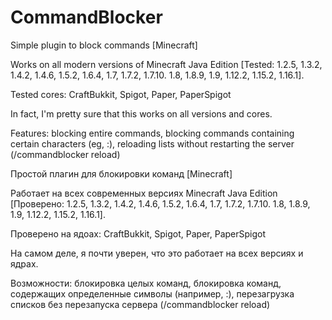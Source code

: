 # CommandBlocker
 Simple plugin to block commands [Minecraft]
 
Works on all modern versions of Minecraft Java Edition [Tested: 1.2.5, 1.3.2, 1.4.2, 1.4.6, 1.5.2, 1.6.4, 1.7, 1.7.2, 1.7.10. 1.8, 1.8.9, 1.9, 1.12.2, 1.15.2, 1.16.1]. 

Tested cores: CraftBukkit, Spigot, Paper, PaperSpigot

 In fact, I'm pretty sure that this works on all versions and cores.
 
Features: blocking entire commands, blocking commands containing certain characters (eg, :), reloading lists without restarting the server (/commandblocker reload)






 Простой плагин для блокировки команд [Minecraft]
 
Работает на всех современных версиях Minecraft Java Edition [Проверено: 1.2.5, 1.3.2, 1.4.2, 1.4.6, 1.5.2, 1.6.4, 1.7, 1.7.2, 1.7.10. 1.8, 1.8.9, 1.9, 1.12.2, 1.15.2, 1.16.1]. 

Проверено на ядоах: CraftBukkit, Spigot, Paper, PaperSpigot

 На самом деле, я почти уверен, что это работает на всех версиях и ядрах.
 
Возможности: блокировка целых команд, блокировка команд, содержащих определенные символы (например, :), перезагрузка списков без перезапуска сервера (/commandblocker reload)